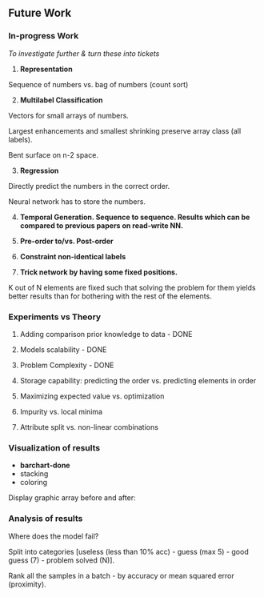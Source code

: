 ## Future Work

### In-progress Work

*To investigate further & turn these into tickets*

1. **Representation**

Sequence of numbers vs. bag of numbers (count sort)

2. **Multilabel Classification**

Vectors for small arrays of numbers. 

Largest enhancements and smallest shrinking preserve array class (all labels).

Bent surface on n-2 space.

3. **Regression**

Directly predict the numbers in the correct order.

Neural network has to store the numbers.

4. **Temporal Generation. Sequence to sequence. Results which can be compared to previous papers on read-write NN.**

5. **Pre-order to/vs. Post-order**

6. **Constraint non-identical labels**

7. **Trick network by having some fixed positions.**

K out of N elements are fixed such that solving the problem for them yields better results than for bothering with the rest of the elements.

### Experiments vs Theory

1. Adding comparison prior knowledge to data - DONE

2. Models scalability - DONE

3. Problem Complexity - DONE

4. Storage capability: predicting the order vs. predicting elements in order

5. Maximizing expected value vs. optimization

6. Impurity vs. local minima

7. Attribute split vs. non-linear combinations


### Visualization of results

- **barchart-done**
- stacking
- coloring

Display graphic array before and after: 

### Analysis of results

Where does the model fail?

Split into categories [useless (less than 10% acc) - guess (max 5) - good guess (7) - problem solved (N)].

Rank all the samples in a batch - by accuracy or mean squared error (proximity).
